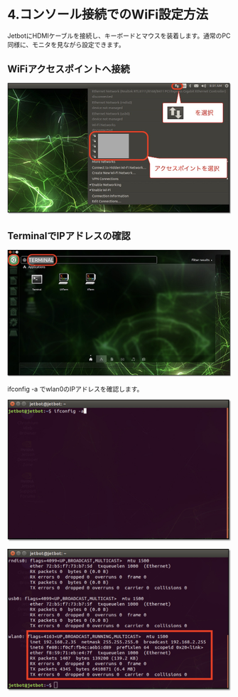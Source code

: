 # 4.コンソール接続でのWiFi設定方法

JetbotにHDMIケーブルを接続し、キーボードとマウスを装着します。通常のPC同様に、モニタを見ながら設定できます。

## WiFiアクセスポイントへ接続

![](./img/wifi001.jpg)

## TerminalでIPアドレスの確認

![](./img/wifi002.jpg)

ifconfig -a でwlan0のIPアドレスを確認します。

![](./img/wifi003.jpg)

![](./img/wifi004.jpg)
